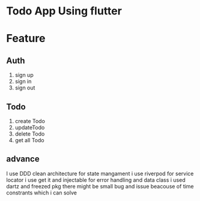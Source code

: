 # Todo App Using flutter 

# Feature
## Auth

1) sign up
2) sign in 
3) sign out

## Todo
1) create Todo
2) updateTodo
3) delete Todo
4) get all  Todo

## advance
I use DDD clean architecture
for state mangament i use riverpod
for service locator i use get it and injectable
for error handling and data class i used dartz and freezed pkg
there might be small bug and issue beacouse of time constrants 
which i can solve
